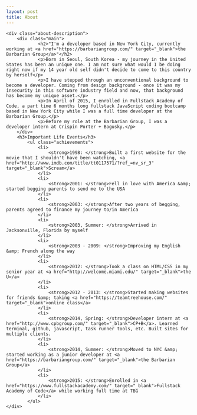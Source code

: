 ```yaml
---
layout: post
title: About
---
```

<div class="about">
	<div class="about-label">
		<!-- <ul>
			<li></li>
			<li> Milestones in My Life </li>
		</ul> -->
	</div>

	<div class="about-description">
		<div class="main">
				<h2>"I'm a developer based in New York City, currently working at <a href="https://barbariangroup.com/" target="_blank">the Barbarian Group</a>"</h2>
				<p>Born in Seoul, South Korea - my journey in the United States has been an unique one. I am not sure what would I be doing right now if my 14 year old self didn't decide to come to this country by herself</p>
				<p>I have stepped through an unconventional background to become a developer. Coming from design background - once it was my insecurity in this software industry field and now, that background has become my unique asset.</p>
				<p>In April of 2015, I enrolled in Fullstack Academy of Code, a part time 6 months long fullstack JavaScript coding bootcamp based in New York City while I was a full time developer at the Barbarian Group.</p>
				<p>Before my role at the Barbarian Group, I was a developer intern at Crispin Porter + Bogusky.</p>
		</div>
		<h3>Important Life Events</h3>
			<ul class="achievements">
				<li>
					<strong>1998: </strong>Built a first website for the movie that I shouldn't have been watching, <a href="http://www.imdb.com/title/tt0117571/?ref_=nv_sr_3" target="_blank">Scream</a>
				</li>
				<li>
					<strong>2001: </strong>Fell in love with America &amp; started begging parents to send me to the USA
				</li>
				<li>
					<strong>2003: </strong>After two years of begging, parents agreed to finance my journey to/in America
				</li>
				<li>
					<strong>2003, Summer: </strong>Arrived in Jacksonville, Florida by myself
				</li>
				<li>
					<strong>2003 - 2009: </strong>Improving my English &amp; French along the way
				</li>
				<li>
					<strong>2012: </strong>Took a class on HTML/CSS in my senior year at <a href="http://welcome.miami.edu/" target="_blank">the U</a>
				</li>
				<li>
					<strong>2012 - 2013: </strong>Started making websites for friends &amp; taking <a href="https://teamtreehouse.com/" target="_blank">online class</a>
				</li>
				<li>
					<strong>2014, Spring: </strong>Developer intern at <a href="http://www.cpbgroup.com/" target="_blank">CP+B</a>. Learned terminal, github, javascript, task runner tools, etc. Built sites for multiple clients.
				</li>
				<li>
					<strong>2014, Summer: </strong>Moved to NYC &amp; started working as a junior developer at <a href="https://barbariangroup.com/" target="_blank">the Barbarian Group</a>
				</li>
				<li>
					<strong>2015: </strong>Enrolled in <a href="https://www.fullstackacademy.com/" target="_blank">Fullstack Academy of Code</a> while working full time at TBG
				</li>
			</ul>
	</div>
</div>